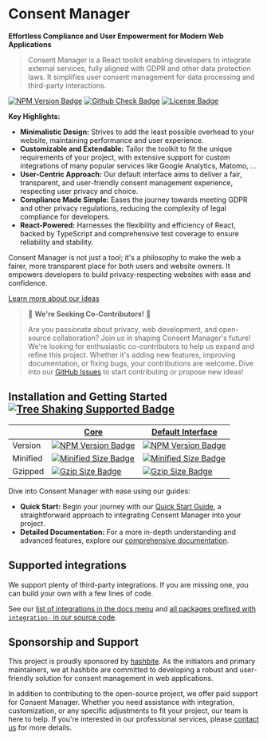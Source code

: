 # Consent Manager

**Effortless Compliance and User Empowerment for Modern Web Applications**

> Consent Manager is a React toolkit enabling developers to integrate external services, fully aligned with GDPR and other data protection laws. It simplifies user consent management for data processing and third-party interactions.

[![NPM Version Badge](https://badgen.net/npm/v/@consent-manager/core)](https://www.npmjs.com/package/@consent-manager/core)
[![Github Check Badge](https://badgen.net/github/checks/hashbite/consent-manager/main)](https://github.com/hashbite/consent-manager/actions)
[![License Badge](https://badgen.net/npm/license/@consent-manager/core)](https://github.com/hashbite/consent-manager/blob/main/LICENSE)

**Key Highlights:**

- **Minimalistic Design:** Strives to add the least possible overhead to your website, maintaining performance and user experience.
- **Customizable and Extendable:** Tailor the toolkit to fit the unique requirements of your project, with extensive support for custom integrations of many popular services like Google Analytics, Matomo, ...
- **User-Centric Approach:** Our default interface aims to deliver a fair, transparent, and user-friendly consent management experience, respecting user privacy and choice.
- **Compliance Made Simple:** Eases the journey towards meeting GDPR and other privacy regulations, reducing the complexity of legal compliance for developers.
- **React-Powered:** Harnesses the flexibility and efficiency of React, backed by TypeScript and comprehensive test coverage to ensure reliability and stability.

Consent Manager is not just a tool; it's a philosophy to make the web a fairer, more transparent place for both users and website owners. It empowers developers to build privacy-respecting websites with ease and confidence.

[Learn more about our ideas](https://hashbite.github.io/consent-manager/docs/)

> 🌟 **We're Seeking Co-Contributors!** 🌟
>
> Are you passionate about privacy, web development, and open-source collaboration? Join us in shaping Consent Manager's future! We're looking for enthusiastic co-contributors to help us expand and refine this project. Whether it's adding new features, improving documentation, or fixing bugs, your contributions are welcome. Dive into our [GitHub Issues](https://github.com/hashbite/consent-manager/issues) to start contributing or propose new ideas!

## Installation and Getting Started[![Tree Shaking Supported Badge](https://badgen.net/bundlephobia/tree-shaking/@consent-manager/core)](https://bundlephobia.com/result?p=@consent-manager/core)

|          | [Core](https://github.com/hashbite/consent-manager/tree/main/packages/core)                                                                  | [Default Interface](https://github.com/hashbite/consent-manager/tree/main/packages/interface-default)                                                                  |
| -------- | -------------------------------------------------------------------------------------------------------------------------------------------- | ---------------------------------------------------------------------------------------------------------------------------------------------------------------------- |
| Version  | [![NPM Version Badge](https://badgen.net/npm/v/@consent-manager/core)](https://www.npmjs.com/package/@consent-manager/core)                  | [![NPM Version Badge](https://badgen.net/npm/v/@consent-manager/core)](https://www.npmjs.com/package/@consent-manager/interface-default)                               |
| Minified | [![Minified Size Badge](https://badgen.net/bundlephobia/min/@consent-manager/core)](https://bundlephobia.com/result?p=@consent-manager/core) | [![Minified Size Badge](https://badgen.net/bundlephobia/min/@consent-manager/interface-default)](https://bundlephobia.com/result?p=@consent-manager/interface-default) |
| Gzipped  | [![Gzip Size Badge](https://badgen.net/bundlephobia/minzip/@consent-manager/core)](https://bundlephobia.com/result?p=@consent-manager/core)  | [![Gzip Size Badge](https://badgen.net/bundlephobia/minzip/@consent-manager/interface-default)](https://bundlephobia.com/result?p=@consent-manager/interface-default)  |

Dive into Consent Manager with ease using our guides:

- **Quick Start:** Begin your journey with our [Quick Start Guide](https://hashbite.github.io/consent-manager/docs/quick-start-guide), a straightforward approach to integrating Consent Manager into your project.
- **Detailed Documentation:** For a more in-depth understanding and advanced features, explore our [comprehensive documentation](https://hashbite.github.io/consent-manager/docs/).

## Supported integrations

We support plenty of third-party integrations. If you are missing one, you can build your own with a few lines of code.

See our [list of integrations in the docs menu](https://hashbite.github.io/consent-manager/docs/) and [all packages prefixed with `integration-` in our source code](https://github.com/hashbite/consent-manager/tree/main/packages).

## Sponsorship and Support

This project is proudly sponsored by [hashbite](https://hashbite.net/). As the initiators and primary maintainers, we at hashbite are committed to developing a robust and user-friendly solution for consent management in web applications.

In addition to contributing to the open-source project, we offer paid support for Consent Manager. Whether you need assistance with integration, customization, or any specific adjustments to fit your project, our team is here to help. If you're interested in our professional services, please [contact us](https://hashbite.net/#contact) for more details.
